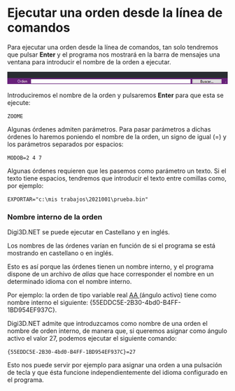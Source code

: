 # Ejecutar una orden desde la línea de comandos

Para ejecutar una orden desde la línea de comandos, tan solo tendremos que pulsar **Enter** y el programa nos mostrará en la barra de mensajes una ventana para introducir el nombre de la orden a ejecutar.

![Barra de mensajes de Digi3D.NET solicitando introducir una orden](../../../../.gitbook/assets/barramensajessolicitandoorden.png)

Introduciremos el nombre de la orden y pulsaremos **Enter** para que esta se ejecute:

```text
ZOOME
```

Algunas órdenes admiten parámetros. Para pasar parámetros a dichas órdenes lo haremos poniendo el nombre de la orden, un signo de igual \(=\) y los parámetros separados por espacios:

```text
MODOB=2 4 7
```

Algunas órdenes requieren que les pasemos como parámetro un texto. Si el texto tiene espacios, tendremos que introducir el texto entre comillas como, por ejemplo:

```text
EXPORTAR="c:\mis trabajos\2021001\prueba.bin"
```

### Nombre interno de la orden

Digi3D.NET se puede ejecutar en Castellano y en inglés. 

Los nombres de las órdenes varían en función de si el programa se está mostrando en castellano o en inglés.

Esto es así porque las órdenes tienen un nombre interno, y el programa dispone de un archivo de _alias_ que hace corresponder el nombre en un determinado idioma con el nombre interno.

Por ejemplo: la orden de tipo variable real [AA ](../../ventana-de-dibujo/variables/a/aa.md)\(ángulo activo\) tiene como nombre interno el siguiente: {55EDDC5E-2B30-4bd0-B4FF-1BD954EF937C}.

Digi3D.NET admite que introduzcamos como nombre de una orden el nombre de orden interno, de manera que, si queremos asignar como ángulo activo el valor 27, podemos ejecutar el siguiente comando:

```text
{55EDDC5E-2B30-4bd0-B4FF-1BD954EF937C}=27
```

Esto nos puede servir por ejemplo para asignar una orden a una pulsación de tecla y que ésta funcione independientemente del idioma configurado en el programa.

